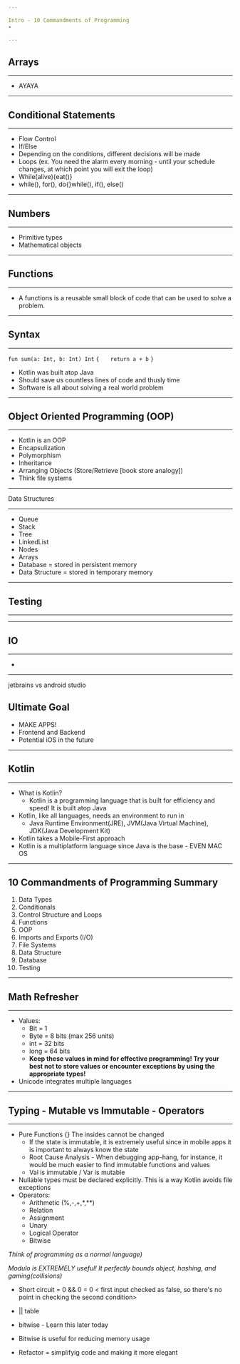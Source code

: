 ```yaml
---

Intro - 10 Commandments of Programming
-

---
```


Arrays
-

---

- AYAYA

---

Conditional Statements
-

---

- Flow Control
- If/Else
- Depending on the conditions, different decisions will be made
- Loops (ex. You need the alarm every morning - until your schedule changes, at which point you will exit the loop)
- While(alive){eat()}
- while(), for(), do{}while(), if(), else()

---

Numbers
-

---

- Primitive types
- Mathematical objects

---

Functions
-

---

- A functions is a reusable small block of code that can be used to solve a problem.


---

Syntax
-

---

`fun sum(a: Int, b: Int) Int`
`{`
`   return a + b`
`}`

- Kotlin was built atop Java
- Should save us countless lines of code and thusly time
- Software is all about solving a real world problem

---

Object Oriented Programming (OOP)
-

---

- Kotlin is an OOP
- Encapsulization
- Polymorphism
- Inheritance
- Arranging Objects (Store/Retrieve [book store analogy])
- Think file systems

---

Data Structures

---

- Queue
- Stack
- Tree
- LinkedList
- Nodes
- Arrays
- Database = stored in persistent memory
- Data Structure = stored in temporary memory

---

Testing
- 

---

---

IO
-

---


-

---

jetbrains vs android studio

Ultimate Goal
-

- MAKE APPS!
- Frontend and Backend
- Potential iOS in the future

---

Kotlin
-

---

- What is Kotlin?
   - Kotlin is a programming language that is built for efficiency and speed! It is built atop Java
- Kotlin, like all languages, needs an environment to run in
     - Java Runtime Environment(JRE), JVM(Java Virtual Machine), JDK(Java Development Kit)
- Kotlin takes a Mobile-First approach
- Kotlin is a multiplatform language since Java is the base - EVEN MAC OS


---

10 Commandments of Programming Summary
-

1. Data Types
2. Conditionals
3. Control Structure and Loops
4. Functions
5. OOP
6. Imports and Exports (I/O)
7. File Systems
8. Data Structure
9. Database
10. Testing


---

Math Refresher
-

---

- Values:
     - Bit = 1
     - Byte = 8 bits (max 256 units)
     - int = 32 bits
     - long = 64 bits
     - **Keep these values in mind for effective programming! Try your best not to store values or encounter exceptions by using the appropriate types!**
- Unicode integrates multiple languages

---

Typing - Mutable vs Immutable - Operators
-

---

- Pure Functions {} The insides cannot be changed
     - If the state is immutable, it is extremely useful since in mobile apps it is important to always know the state
     - Root Cause Analysis - When debugging app-hang, for instance, it would be much easier to find immutable functions and values
     - Val is immutable / Var is mutable
- Nullable types must be declared explicitly. This is a way Kotlin avoids file exceptions
- Operators:
     - Arithmetic (%,-,+,*,**)
     - Relation
     - Assignment
     - Unary
     - Logical Operator 
     - Bitwise

*Think of programming as a normal language)*

*Modulo is EXTREMELY useful! It perfectly bounds object, hashing, and gaming(collisions)*

- Short circuit = 0 && 0 = 0 < first input checked as false, so there's no point in checking the second condition>

- || table

- bitwise - Learn this later today
- Bitwise is useful for reducing memory usage
- Refactor = simplifyig code and making it more elegant